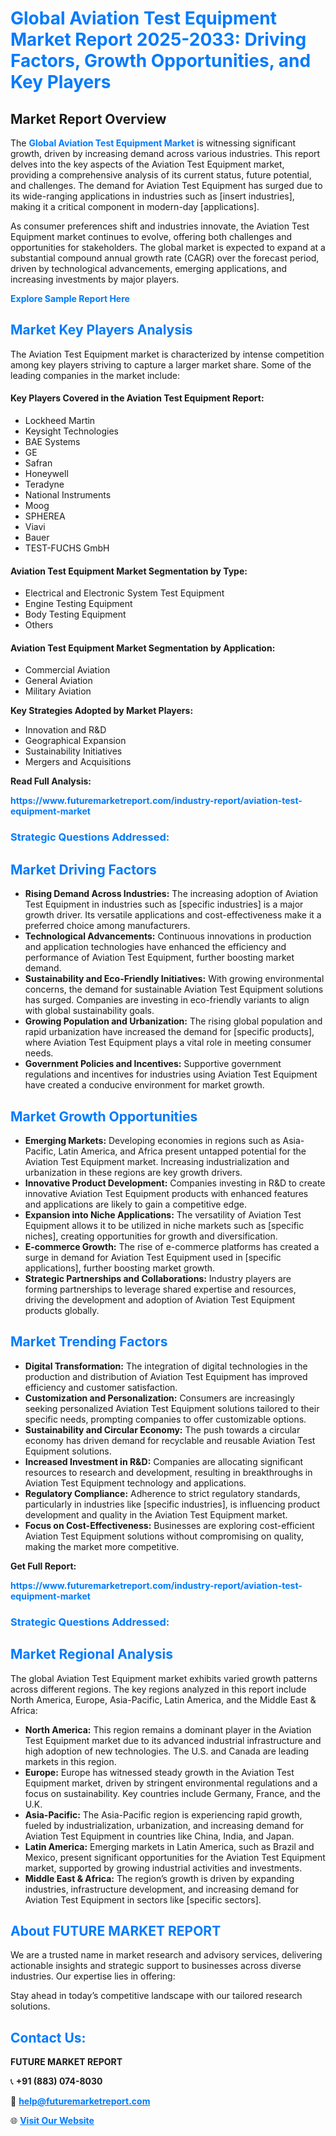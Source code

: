 <h1 style="color: #007BFF;">Global Aviation Test Equipment Market Report 2025-2033: Driving Factors, Growth Opportunities, and Key Players</h1>

<section id="overview">
<h2>Market Report Overview</h2>
<p>The <a href="https://www.futuremarketreport.com/industry-report/aviation-test-equipment-market" style="color: #007BFF; text-decoration: none;"><strong>Global Aviation Test Equipment Market</strong></a> is witnessing significant growth, driven by increasing demand across various industries. This report delves into the key aspects of the Aviation Test Equipment market, providing a comprehensive analysis of its current status, future potential, and challenges. The demand for Aviation Test Equipment has surged due to its wide-ranging applications in industries such as [insert industries], making it a critical component in modern-day [applications].</p>
<p>As consumer preferences shift and industries innovate, the Aviation Test Equipment market continues to evolve, offering both challenges and opportunities for stakeholders. The global market is expected to expand at a substantial compound annual growth rate (CAGR) over the forecast period, driven by technological advancements, emerging applications, and increasing investments by major players.</p>
</section>

<section id="overview">
<p><a href="https://www.futuremarketreport.com/request-sample/reportId=27433" style="color: #007BFF; text-decoration: none;"><strong>Explore Sample Report Here</strong></a></p>
</section>

<section id="key-players">
<h2 style="color: #007BFF;">Market Key Players Analysis</h2>
<p>The Aviation Test Equipment market is characterized by intense competition among key players striving to capture a larger market share. Some of the leading companies in the market include:</p>
<h4>Key Players Covered in the Aviation Test Equipment Report:</h4>
<ul><li>Lockheed Martin</li><li>Keysight Technologies</li><li>BAE Systems</li><li>GE</li><li>Safran</li><li>Honeywell</li><li>Teradyne</li><li>National Instruments</li><li>Moog</li><li>SPHEREA</li><li>Viavi</li><li>Bauer</li><li>TEST-FUCHS GmbH</li></ul>
<h4>Aviation Test Equipment Market Segmentation by Type:</h4>
<ul><li>Electrical and Electronic System Test Equipment</li><li>Engine Testing Equipment</li><li>Body Testing Equipment</li><li>Others</li></ul>

<h4>Aviation Test Equipment Market Segmentation by Application:</h4>
<ul><li>Commercial Aviation</li><li>General Aviation</li><li>Military Aviation</li></ul>
<p><strong>Key Strategies Adopted by Market Players:</strong></p>
<ul>
<li>Innovation and R&D</li>
<li>Geographical Expansion</li>
<li>Sustainability Initiatives</li>
<li>Mergers and Acquisitions</li>
</ul>
</section>

<section>
<p><strong>Read Full Analysis: </strong></p><a href="https://www.futuremarketreport.com/industry-report/aviation-test-equipment-market" style="color: #007BFF; text-decoration: none;"><strong>https://www.futuremarketreport.com/industry-report/aviation-test-equipment-market</strong></a>
<h3 style="color: #007BFF;">Strategic Questions Addressed:</h3>
</section>

<section id="driving-factors">
<h2 style="color: #007BFF;">Market Driving Factors</h2>
<ul>
<li><strong>Rising Demand Across Industries:</strong> The increasing adoption of Aviation Test Equipment in industries such as [specific industries] is a major growth driver. Its versatile applications and cost-effectiveness make it a preferred choice among manufacturers.</li>
<li><strong>Technological Advancements:</strong> Continuous innovations in production and application technologies have enhanced the efficiency and performance of Aviation Test Equipment, further boosting market demand.</li>
<li><strong>Sustainability and Eco-Friendly Initiatives:</strong> With growing environmental concerns, the demand for sustainable Aviation Test Equipment solutions has surged. Companies are investing in eco-friendly variants to align with global sustainability goals.</li>
<li><strong>Growing Population and Urbanization:</strong> The rising global population and rapid urbanization have increased the demand for [specific products], where Aviation Test Equipment plays a vital role in meeting consumer needs.</li>
<li><strong>Government Policies and Incentives:</strong> Supportive government regulations and incentives for industries using Aviation Test Equipment have created a conducive environment for market growth.</li>
</ul>
</section>

<section id="growth-opportunities">
<h2 style="color: #007BFF;">Market Growth Opportunities</h2>
<ul>
<li><strong>Emerging Markets:</strong> Developing economies in regions such as Asia-Pacific, Latin America, and Africa present untapped potential for the Aviation Test Equipment market. Increasing industrialization and urbanization in these regions are key growth drivers.</li>
<li><strong>Innovative Product Development:</strong> Companies investing in R&D to create innovative Aviation Test Equipment products with enhanced features and applications are likely to gain a competitive edge.</li>
<li><strong>Expansion into Niche Applications:</strong> The versatility of Aviation Test Equipment allows it to be utilized in niche markets such as [specific niches], creating opportunities for growth and diversification.</li>
<li><strong>E-commerce Growth:</strong> The rise of e-commerce platforms has created a surge in demand for Aviation Test Equipment used in [specific applications], further boosting market growth.</li>
<li><strong>Strategic Partnerships and Collaborations:</strong> Industry players are forming partnerships to leverage shared expertise and resources, driving the development and adoption of Aviation Test Equipment products globally.</li>
</ul>
</section>

<section id="trending-factors">
<h2 style="color: #007BFF;">Market Trending Factors</h2>
<ul>
<li><strong>Digital Transformation:</strong> The integration of digital technologies in the production and distribution of Aviation Test Equipment has improved efficiency and customer satisfaction.</li>
<li><strong>Customization and Personalization:</strong> Consumers are increasingly seeking personalized Aviation Test Equipment solutions tailored to their specific needs, prompting companies to offer customizable options.</li>
<li><strong>Sustainability and Circular Economy:</strong> The push towards a circular economy has driven demand for recyclable and reusable Aviation Test Equipment solutions.</li>
<li><strong>Increased Investment in R&D:</strong> Companies are allocating significant resources to research and development, resulting in breakthroughs in Aviation Test Equipment technology and applications.</li>
<li><strong>Regulatory Compliance:</strong> Adherence to strict regulatory standards, particularly in industries like [specific industries], is influencing product development and quality in the Aviation Test Equipment market.</li>
<li><strong>Focus on Cost-Effectiveness:</strong> Businesses are exploring cost-efficient Aviation Test Equipment solutions without compromising on quality, making the market more competitive.</li>
</ul>
</section>

<section>
<p><strong>Get Full Report: </strong></p><a href="https://www.futuremarketreport.com/industry-report/aviation-test-equipment-market" style="color: #007BFF; text-decoration: none;"><strong>https://www.futuremarketreport.com/industry-report/aviation-test-equipment-market</strong></a>
<h3 style="color: #007BFF;">Strategic Questions Addressed:</h3>
</section>


<section id="regional-analysis">
<h2 style="color: #007BFF;">Market Regional Analysis</h2>
<p>The global Aviation Test Equipment market exhibits varied growth patterns across different regions. The key regions analyzed in this report include North America, Europe, Asia-Pacific, Latin America, and the Middle East & Africa:</p>
<ul>
<li><strong>North America:</strong> This region remains a dominant player in the Aviation Test Equipment market due to its advanced industrial infrastructure and high adoption of new technologies. The U.S. and Canada are leading markets in this region.</li>
<li><strong>Europe:</strong> Europe has witnessed steady growth in the Aviation Test Equipment market, driven by stringent environmental regulations and a focus on sustainability. Key countries include Germany, France, and the U.K.</li>
<li><strong>Asia-Pacific:</strong> The Asia-Pacific region is experiencing rapid growth, fueled by industrialization, urbanization, and increasing demand for Aviation Test Equipment in countries like China, India, and Japan.</li>
<li><strong>Latin America:</strong> Emerging markets in Latin America, such as Brazil and Mexico, present significant opportunities for the Aviation Test Equipment market, supported by growing industrial activities and investments.</li>
<li><strong>Middle East & Africa:</strong> The region’s growth is driven by expanding industries, infrastructure development, and increasing demand for Aviation Test Equipment in sectors like [specific sectors].</li>
</ul>
</section>

<footer>
<h2 style="color: #007BFF;">About FUTURE MARKET REPORT</h2>
<p>We are a trusted name in market research and advisory services, delivering actionable insights and strategic support to businesses across diverse industries. Our expertise lies in offering:</p>

<p>Stay ahead in today’s competitive landscape with our tailored research solutions.</p>

<h2 style="color: #007BFF;">Contact Us:</h2>
<p><strong>FUTURE MARKET REPORT</strong></p>
<p>📞 <strong>+91 (883) 074-8030</strong></p>
<p>📧 <strong><a href="mailto:help@futuremarketreport.com" style="color: #007BFF;">help@futuremarketreport.com</a></strong></p>
<p>🌐 <strong><a href="https://www.futuremarketreport.com/" style="color: #007BFF;">Visit Our Website</a></strong></p>
</footer>